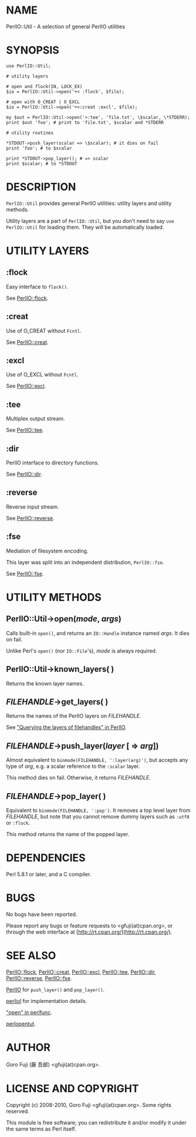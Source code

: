 # NAME

PerlIO::Util - A selection of general PerlIO utilities

# SYNOPSIS

    use PerlIO::Util;

    # utility layers

    # open and flock(IN, LOCK_EX)
    $io = PerlIO::Util->open('+< :flock', $file);

    # open with O_CREAT | O_EXCL
    $io = PerlIO::Util->open('+<:creat :excl', $file);

    my $out = PerlIO::Util->open('>:tee', 'file.txt', \$scalar, \*STDERR);
    print $out 'foo'; # print to 'file.txt', $scalar and *STDERR

    # utility routines

    *STDOUT->push_layer(scalar => \$scalar); # it dies on fail
    print 'foo'; # to $scalar

    print *STDOUT->pop_layer(); # => scalar
    print $scalar; # to *STDOUT

# DESCRIPTION

`PerlIO::Util` provides general PerlIO utilities: utility layers and utility
methods.

Utility layers are a part of `PerlIO::Util`, but you don't need to
say `use PerlIO::Util` for loading them. They will be automatically loaded.

# UTILITY LAYERS

## :flock 

Easy interface to `flock()`.

See [PerlIO::flock](https://metacpan.org/pod/PerlIO::flock).

## :creat

Use of O\_CREAT without `Fcntl`.

See [PerlIO::creat](https://metacpan.org/pod/PerlIO::creat).

## :excl

Use of O\_EXCL without `Fcntl`.

See [PerlIO::excl](https://metacpan.org/pod/PerlIO::excl).

## :tee

Multiplex output stream.

See [PerlIO::tee](https://metacpan.org/pod/PerlIO::tee).

## :dir

PerlIO interface to directory functions.

See [PerlIO::dir](https://metacpan.org/pod/PerlIO::dir).

## :reverse

Reverse input stream.

See [PerlIO::reverse](https://metacpan.org/pod/PerlIO::reverse).

## :fse

Mediation of filesystem encoding.

This layer was split into an independent distribution, `PerlIO::fse`.

See [PerlIO::fse](https://metacpan.org/pod/PerlIO::fse).

# UTILITY METHODS

## PerlIO::Util->open(_mode_, _args_)

Calls built-in `open()`, and returns an `IO::Handle` instance named _args_.
It dies on fail.

Unlike Perl's `open()` (nor `IO::File`'s), _mode_ is always required. 

## PerlIO::Util->known\_layers( )

Returns the known layer names.

## _FILEHANDLE_->get\_layers( )

Returns the names of the PerlIO layers on _FILEHANDLE_.

See ["Querying the layers of filehandles" in PerlIO](https://metacpan.org/pod/PerlIO#Querying-the-layers-of-filehandles).

## _FILEHANDLE_->push\_layer(_layer_ \[ => _arg_\])

Almost equivalent to `binmode(FILEHANDLE, ':layer(arg)')`, but accepts
any type of _arg_, e.g. a scalar reference to the `:scalar` layer.

This method dies on fail. Otherwise, it returns _FILEHANDLE_.

## _FILEHANDLE_->pop\_layer( )

Equivalent to `binmode(FILEHANDLE, ':pop')`. It removes a top level layer
from _FILEHANDLE_, but note that you cannot remove dummy layers such as
`:utf8` or `:flock`.

This method returns the name of the popped layer.

# DEPENDENCIES

Perl 5.8.1 or later, and a C compiler.

# BUGS

No bugs have been reported.

Please report any bugs or feature requests to
&lt;gfuji(at)cpan.org>, or through the web interface at
[http://rt.cpan.org/](http://rt.cpan.org/).

# SEE ALSO

[PerlIO::flock](https://metacpan.org/pod/PerlIO::flock), [PerlIO::creat](https://metacpan.org/pod/PerlIO::creat), [PerlIO::excl](https://metacpan.org/pod/PerlIO::excl), [PerlIO::tee](https://metacpan.org/pod/PerlIO::tee),
[PerlIO::dir](https://metacpan.org/pod/PerlIO::dir), [PerlIO::reverse](https://metacpan.org/pod/PerlIO::reverse), [PerlIO::fse](https://metacpan.org/pod/PerlIO::fse).

[PerlIO](https://metacpan.org/pod/PerlIO) for `push_layer()` and `pop_layer()`.

[perliol](https://metacpan.org/pod/perliol) for implementation details.

["open" in perlfunc](https://metacpan.org/pod/perlfunc#open).

[perlopentut](https://metacpan.org/pod/perlopentut).

# AUTHOR

Goro Fuji (藤 吾郎) &lt;gfuji(at)cpan.org>.

# LICENSE AND COPYRIGHT

Copyright (c) 2008-2010, Goro Fuji &lt;gfuji(at)cpan.org>. Some rights reserved.

This module is free software; you can redistribute it and/or
modify it under the same terms as Perl itself.
